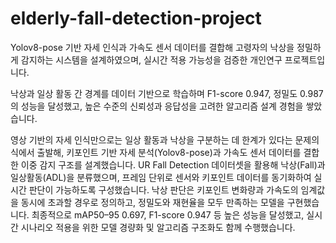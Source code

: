 # elderly-fall-detection-project

Yolov8-pose 기반 자세 인식과 가속도 센서 데이터를 결합해 고령자의 낙상을 정밀하게 감지하는 시스템을 설계하였으며, 실시간 적용 가능성을 검증한 개인연구 프로젝트입니다.

낙상과 일상 활동 간 경계를 데이터 기반으로 학습하며 F1-score 0.947, 정밀도 0.987의 성능을 달성했고, 높은 수준의 신뢰성과 응답성을 고려한 알고리즘 설계 경험을 쌓았습니다.

영상 기반의 자세 인식만으로는 일상 활동과 낙상을 구분하는 데 한계가 있다는 문제의식에서 출발해, 키포인트 기반 자세 분석(Yolov8-pose)과 가속도 센서 데이터를 결합한 이중 감지 구조를 설계했습니다. UR Fall Detection 데이터셋을 활용해 낙상(Fall)과 일상활동(ADL)을 분류했으며, 프레임 단위로 센서와 키포인트 데이터를 동기화하여 실시간 판단이 가능하도록 구성했습니다. 낙상 판단은 키포인트 변화량과 가속도의 임계값을 동시에 초과할 경우로 정의하고, 정밀도와 재현율을 모두 만족하는 모델을 구현했습니다. 최종적으로 mAP50–95 0.697, F1-score 0.947 등 높은 성능을 달성했고, 실시간 시나리오 적용을 위한 모델 경량화 및 알고리즘 구조화도 함께 수행했습니다.
